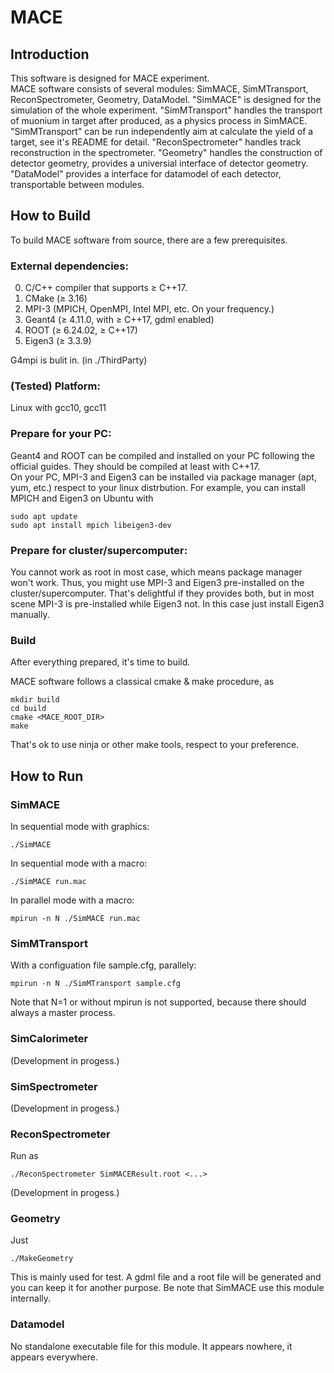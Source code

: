 # MACE

## Introduction

This software is designed for MACE experiment.  
MACE software consists of several modules: SimMACE, SimMTransport, ReconSpectrometer, Geometry, DataModel. "SimMACE" is designed for the simulation of the whole experiment. "SimMTransport" handles the transport of muonium in target after produced, as a physics process in SimMACE. "SimMTransport" can be run independently aim at calculate the yield of a target, see it's README for detail. "ReconSpectrometer" handles track reconstruction in the spectrometer. "Geometry" handles the construction of detector geometry, provides a universial interface of detector geometry. "DataModel" provides a interface for datamodel of each detector, transportable between modules.

## How to Build

To build MACE software from source, there are a few prerequisites.

### External dependencies:  
0. C/C++ compiler that supports ≥ C++17.
1. CMake   (≥ 3.16)
2. MPI-3   (MPICH, OpenMPI, Intel MPI, etc. On your frequency.)  
3. Geant4  (≥ 4.11.0, with ≥ C++17, gdml enabled)  
4. ROOT    (≥ 6.24.02, ≥ C++17)  
5. Eigen3  (≥ 3.3.9)

G4mpi is bulit in. (in ./ThirdParty)  

### (Tested) Platform:  
Linux with gcc10, gcc11

### Prepare for your PC:  
Geant4 and ROOT can be compiled and installed on your PC following the official guides. They should be compiled at least with C++17.  
On your PC, MPI-3 and Eigen3 can be installed via package manager (apt, yum, etc.) respect to your linux distrbution. For example, you can install MPICH and Eigen3 on Ubuntu with
```shell
sudo apt update
sudo apt install mpich libeigen3-dev
```

### Prepare for cluster/supercomputer:  
You cannot work as root in most case, which means package manager won't work. Thus, you might use MPI-3 and Eigen3 pre-installed on the cluster/supercomputer. That's delightful if they provides both, but in most scene MPI-3 is pre-installed while Eigen3 not. In this case just install Eigen3 manually.

### Build
After everything prepared, it's time to build.  

MACE software follows a classical cmake & make procedure, as
```shell
mkdir build
cd build
cmake <MACE_ROOT_DIR>
make
```
That's ok to use ninja or other make tools, respect to your preference.  

## How to Run

### SimMACE
In sequential mode with graphics:
```shell
./SimMACE
```
In sequential mode with a macro:
```shell
./SimMACE run.mac
```
In parallel mode with a macro:
```shell
mpirun -n N ./SimMACE run.mac
```

### SimMTransport
With a configuation file sample.cfg, parallely:
```shell
mpirun -n N ./SimMTransport sample.cfg
```
Note that N=1 or without mpirun is not supported, because there should always a master process.

### SimCalorimeter
(Development in progess.)

### SimSpectrometer
(Development in progess.)

### ReconSpectrometer
Run as
```shell
./ReconSpectrometer SimMACEResult.root <...>
```
(Development in progess.)

### Geometry
Just
```shell
./MakeGeometry
```
This is mainly used for test. A gdml file and a root file will be generated and you can keep it for another purpose. Be note that SimMACE use this module internally.

### Datamodel
No standalone executable file for this module. It appears nowhere, it appears everywhere.
